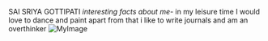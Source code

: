 SAI SRIYA GOTTIPATI
*interesting facts about me-* in my leisure time  I would love to dance and paint  apart from that i like to write journals and am an overthinker 
![MyImage](C:\Users\S546910\Desktop\webapps-repos\assignment2-gottipati)
